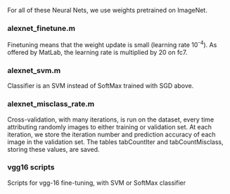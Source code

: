 For all of these Neural Nets, we use weights pretrained on ImageNet.

### alexnet_finetune.m

Finetuning means that the weight update is small (learning rate 10<sup>-4</sup>). As offered by MatLab, the learning rate is multiplied by 20 on fc7.

### alexnet_svm.m

Classifier is an SVM instead of SoftMax trained with SGD above.

### alexnet_misclass_rate.m

Cross-validation, with many iterations, is run on the dataset, every time attributing randomly images to either training or validation set. 
At each iteration, we store the iteration number and prediction accuracy of each image in the validation set.
The tables tabCountIter and tabCountMisclass, storing these values, are saved.


### vgg16 scripts

Scripts for vgg-16 fine-tuning, with SVM or SoftMax classifier
